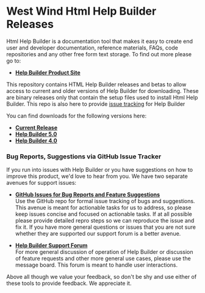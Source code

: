 ﻿# West Wind Html Help Builder Releases

Html Help Builder is a documentation tool that makes it easy to create end user and developer documentation, reference materials, FAQs, code repositories and any other free form text storage. To find out more please go to:

* **[Help Builder Product Site](http://helpbuilder.west-wind.com)**

This repository contains HTML Help Builder releases and betas to allow access to current and older versions of Help Builder for downloading. These are binary releases only that contain the setup files used to install Html Help Builder. This repo is also here to provide [issue tracking](issues) for Help Builder

You can find downloads for the following versions here:

* **[Current Release](https://github.com/RickStrahl/HelpBuilderReleases/tree/master/CurrentRelease)**
* **[Help Builder 5.0](https://github.com/RickStrahl/HelpBuilderReleases/tree/master/HelpBuilder%205.0)**
* **[Help Builder 4.0](https://github.com/RickStrahl/HelpBuilderReleases/tree/master/HelpBuilder%204.0)**

### Bug Reports, Suggestions via GitHub Issue Tracker
If you run into issues with Help Builder or you have suggestions on how to improve this product, we'd love to hear from you.  We have two separate avenues for support issues:

* **<a href="https://github.com/RickStrahl/HelpBuilderReleases/issues" target="top">GitHub Issues for Bug Reports and Feature Suggestions</a>**  
Use the GitHub repo for formal issue tracking of bugs and suggestions. This avenue is meant for actionable tasks for us to address, so please keep issues concise and focused on actionable tasks. If at all possible please provide detailed repro steps so we can reproduce the issue and fix it. If you have more general questions or issues that you are not sure whether they are supported our support forum is a better avenue.

* **<a href="http://www.west-wind.com/wwthreads/default.asp?forum=HTML+Help+Builder" target="top">Help Builder Support Forum</a>**  
For more general discussion of operation of Help Builder or discussion of feature requests and other more general use cases, please use the message board. This forum is meant to handle user interactions.


Above all though we value your feedback, so don't be shy and use either of these tools to provide feedback. We appreciate it.